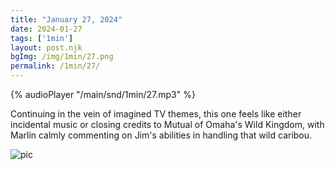 ```yaml
---
title: "January 27, 2024"
date: 2024-01-27
tags: ['1min']
layout: post.njk
bgImg: /img/1min/27.png
permalink: /1min/27/
---
```


{% audioPlayer "/main/snd/1min/27.mp3" %}

Continuing in the vein of imagined TV themes, this one feels like either incidental music or closing credits to Mutual of Omaha's Wild Kingdom, with Marlin calmly commenting on Jim's abilities in handling that wild caribou.

![pic](/main/img/1min/27.png)



